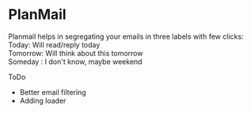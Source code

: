 # PlanMail
Planmail helps in segregating your emails in three labels with few clicks:  
Today: Will read/reply today   
Tomorrow: Will think about this tomorrow   
Someday : I don't know, maybe weekend   


ToDo
- Better email filtering
- Adding loader 
